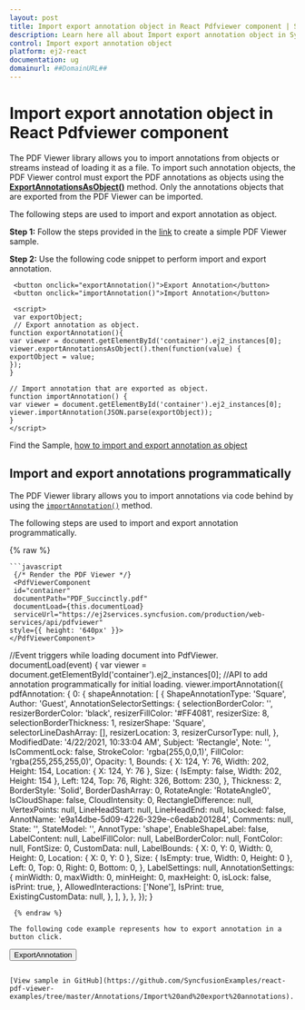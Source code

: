 ```yaml
---
layout: post
title: Import export annotation object in React Pdfviewer component | Syncfusion
description: Learn here all about Import export annotation object in Syncfusion React Pdfviewer component of Syncfusion Essential JS 2 and more.
control: Import export annotation object 
platform: ej2-react
documentation: ug
domainurl: ##DomainURL##
---
```


# Import export annotation object in React Pdfviewer component

The PDF Viewer library allows you to import annotations from objects or streams instead of loading it as a file. To import such annotation objects, the PDF Viewer control must export the PDF annotations as objects using the [**ExportAnnotationsAsObject()**](https://ej2.syncfusion.com/react/documentation/api/pdfviewer/#exportannotationsasobject) method. Only the annotations objects that are exported from the PDF Viewer can be imported.

The following steps are used to import and export annotation as object.

**Step 1:** Follow the steps provided in the [link](https://ej2.syncfusion.com/react/documentation/pdfviewer/getting-started/) to create a simple PDF Viewer sample.

**Step 2:** Use the following code snippet to perform import and export annotation.

   ```
    <button onclick="exportAnnotation()">Export Annotation</button>
    <button onclick="importAnnotation()">Import Annotation</button>

    <script>
    var exportObject;
    // Export annotation as object.
  function exportAnnotation(){
  var viewer = document.getElementById('container').ej2_instances[0];
  viewer.exportAnnotationsAsObject().then(function(value) {
  exportObject = value;
   });
  }

  // Import annotation that are exported as object.
  function importAnnotation() {
   var viewer = document.getElementById('container').ej2_instances[0];
   viewer.importAnnotation(JSON.parse(exportObject));
  }
  </script>
 ```

Find the Sample, [how to import and export annotation as object](https://stackblitz.com/edit/react-dtuvxn?devtoolsheight=33&file=index.html)

## Import and export annotations programmatically

The PDF Viewer library allows you to import annotations via code behind by using the [`importAnnotation()`](https://ej2.syncfusion.com/react/documentation/api/pdfviewer/#importannotation) method.

The following steps are used to import and export annotation programmatically.

   {% raw %}

    ```javascript
     {/* Render the PDF Viewer */}
     <PdfViewerComponent
     id="container"
     documentPath="PDF_Succinctly.pdf"
     documentLoad={this.documentLoad}
     serviceUrl="https://ej2services.syncfusion.com/production/web-services/api/pdfviewer"
    style={{ height: '640px' }}>
    </PdfViewerComponent>

   //Event triggers while loading document into PdfViewer.
   documentLoad(event) {
    var viewer = document.getElementById('container').ej2_instances[0];
    //API to add annotation programmatically for initial loading.
    viewer.importAnnotation({
      pdfAnnotation: {
       0: {
         shapeAnnotation: [
          {
            ShapeAnnotationType: 'Square',
            Author: 'Guest',
            AnnotationSelectorSettings: {
              selectionBorderColor: '',
              resizerBorderColor: 'black',
              resizerFillColor: '#FF4081',
              resizerSize: 8,
              selectionBorderThickness: 1,
              resizerShape: 'Square',
              selectorLineDashArray: [],
              resizerLocation: 3,
              resizerCursorType: null,
            },
            ModifiedDate: '4/22/2021, 10:33:04 AM',
            Subject: 'Rectangle',
           Note: '',
            IsCommentLock: false,
            StrokeColor: 'rgba(255,0,0,1)',
            FillColor: 'rgba(255,255,255,0)',
            Opacity: 1,
            Bounds: {
              X: 124,
              Y: 76,
              Width: 202,
              Height: 154,
              Location: { X: 124, Y: 76 },
              Size: { IsEmpty: false, Width: 202, Height: 154 },
              Left: 124,
              Top: 76,
              Right: 326,
              Bottom: 230,
            },
            Thickness: 2,
            BorderStyle: 'Solid',
            BorderDashArray: 0,
            RotateAngle: 'RotateAngle0',
            IsCloudShape: false,
            CloudIntensity: 0,
            RectangleDifference: null,
            VertexPoints: null,
            LineHeadStart: null,
            LineHeadEnd: null,
            IsLocked: false,
            AnnotName: 'e9a14dbe-5d09-4226-329e-c6edab201284',
            Comments: null,
            State: '',
            StateModel: '',
            AnnotType: 'shape',
            EnableShapeLabel: false,
            LabelContent: null,
            LabelFillColor: null,
            LabelBorderColor: null,
            FontColor: null,
            FontSize: 0,
            CustomData: null,
            LabelBounds: {
              X: 0,
              Y: 0,
              Width: 0,
              Height: 0,
              Location: { X: 0, Y: 0 },
              Size: { IsEmpty: true, Width: 0, Height: 0 },
              Left: 0,
              Top: 0,
              Right: 0,
              Bottom: 0,
            },
            LabelSettings: null,
            AnnotationSettings: {
              minWidth: 0,
              maxWidth: 0,
              minHeight: 0,
              maxHeight: 0,
              isLock: false,
              isPrint: true,
            },
            AllowedInteractions: ['None'],
            IsPrint: true,
            ExistingCustomData: null,
          },
         ],
       },
      },
    });
   }
 ```
  {% endraw %}

The following code example represents how to export annotation in a button click.

  ```
   <button onclick="exportAnnotation()">ExportAnnotation</button>
   <script>
    //Event triggers when you click the ExportAnnotation button.
    function exportAnnotation() {
      var viewer = document.getElementById('container').ej2_instances[0];
      //API to export annotation.
      viewer.exportAnnotation();
    }
   </script>
  ```

[View sample in GitHub](https://github.com/SyncfusionExamples/react-pdf-viewer-examples/tree/master/Annotations/Import%20and%20export%20annotations).
